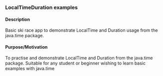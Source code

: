 ### LocalTimeDuration examples

#### Description 
Basic ski race app to demonstrate LocalTime and Duration usage from the java.time package. 

#### Purpose/Motivation 
To practise and demonstrate LocalTime and Duration from the java.time package. 
Suitable for any student or beginner wishing to learn basic examples with java.time
